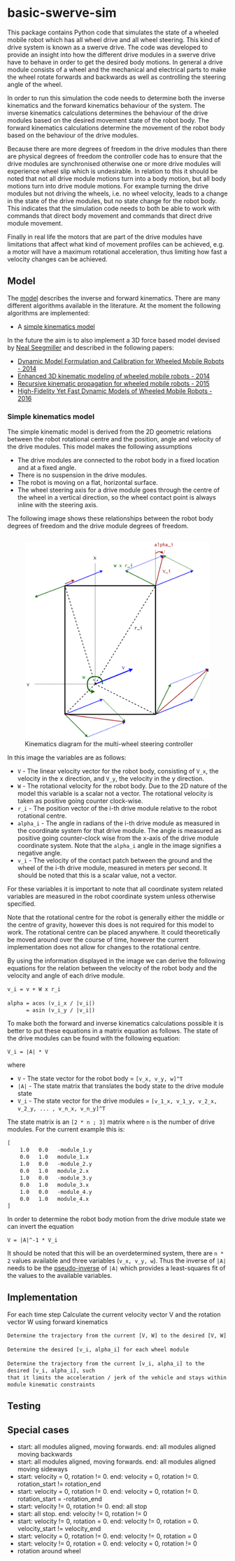 # basic-swerve-sim

This package contains Python code that simulates the state of a wheeled mobile robot which has all wheel drive
and all wheel steering. This kind of drive system is known as a swerve drive. The code was developed to provide
an insight into how the different drive modules in a swerve drive have to behave in order to get the desired
body motions. In general a drive module consists of a wheel and the mechanical and electrical parts to make the
wheel rotate forwards and backwards as well as controlling the steering angle of the wheel.

In order to run this simulation the code needs to determine both the inverse kinematics and the forward kinematics
behaviour of the system. The inverse kinematics calculations determines the behaviour of the drive modules based on the
desired movement state of the robot body. The forward kinematics calculations determine the movement of the robot body
based on the behaviour of the drive modules.

Because there are more degrees of freedom in the drive modules than there are physical degrees of freedom the controller
code has to ensure that the drive modules are synchronised otherwise one or more drive modules will experience wheel
slip which is undesirable. In relation to this it should be noted that not all drive module motions turn into a body motion,
but all body motions turn into drive module motions. For example turning the drive modules but not driving the wheels,
i.e. no wheel velocity, leads to a change in the state of the drive modules, but no state change for the robot body. This
indicates that the simulation code needs to both be able to work with commands that direct body movement and commands
that direct drive module movement.

Finally in real life the motors that are part of the drive modules have limitations that affect what kind of movement
profiles can be achieved, e.g. a motor will have a maximum rotational acceleration, thus limiting how fast a velocity
changes can be achieved.

## Model

The [model](swerve_controller/control_model.py) describes the inverse and forward kinematics. There are many different
algorithms available in the literature. At the moment the following algorithms are implemented:

* A [simple kinematics model](https://www.chiefdelphi.com/t/paper-4-wheel-independent-drive-independent-steering-swerve/107383/5)

In the future the aim is to also implement a 3D force based model devised by
[Neal Seegmiller](https://scholar.google.co.nz/citations?hl=en&user=H10kxZgAAAAJ&view_op=list_works&sortby=pubdate) and
described in the following papers:

* [Dynamic Model Formulation and Calibration for Wheeled Mobile Robots - 2014](https://scholar.google.co.nz/citations?view_op=view_citation&hl=en&user=H10kxZgAAAAJ&sortby=pubdate&citation_for_view=H10kxZgAAAAJ:ufrVoPGSRksC)
* [Enhanced 3D kinematic modeling of wheeled mobile robots - 2014](https://scholar.google.co.nz/citations?view_op=view_citation&hl=en&user=H10kxZgAAAAJ&sortby=pubdate&citation_for_view=H10kxZgAAAAJ:YsMSGLbcyi4C)
* [Recursive kinematic propagation for wheeled mobile robots - 2015](https://scholar.google.co.nz/citations?view_op=view_citation&hl=en&user=H10kxZgAAAAJ&sortby=pubdate&citation_for_view=H10kxZgAAAAJ:Y0pCki6q_DkC)
* [High-Fidelity Yet Fast Dynamic Models of Wheeled Mobile Robots - 2016](https://scholar.google.co.nz/citations?view_op=view_citation&hl=en&user=H10kxZgAAAAJ&sortby=pubdate&citation_for_view=H10kxZgAAAAJ:Y0pCki6q_DkC)

### Simple kinematics model

The simple kinematic model is derived from the 2D geometric relations between the robot rotational
centre and the position, angle and velocity of the drive modules. This model makes the following
assumptions

* The drive modules are connected to the robot body in a fixed location and at a fixed angle.
* There is no suspension in the drive modules.
* The robot is moving on a flat, horizontal surface.
* The wheel steering axis for a drive module goes through the centre of the wheel in a vertical direction,
  so the wheel contact point is always inline with the steering axis.

The following image shows these relationships between the robot body degrees of freedom and the drive
module degrees of freedom.

<figure
    style="float:left"
    width="560"
    height="315">
<img alt="Kinematics diagram for the multi-wheel steering controller" src="doc/kinematics.png" />
<figcaption>Kinematics diagram for the multi-wheel steering controller</figcaption>
</figure>

In this image the variables are as follows:

* `V` - The linear velocity vector for the robot body, consisting of `V_x`, the velocity in the
  x direction, and `V_y`, the velocity in the y direction.
* `W` - The rotational velocity for the robot body. Due to the 2D nature of the model this variable
  is a scalar not a vector. The rotational velocity is taken as positive going counter clock-wise.
* `r_i` - The position vector of the i-th drive module relative to the robot rotational centre.
* `alpha_i` - The angle in radians of the i-th drive module as measured in the coordinate system for
  that drive module. The angle is measured as positive going counter-clock wise from the x-axis of the
  drive module coordinate system. Note that the `alpha_i` angle in the image signifies a negative angle.
* `v_i` - The velocity of the contact patch between the ground and the wheel of the i-th drive module,
  measured in meters per second. It should be noted that this is a scalar value, not a vector.

For these variables it is important to note that all coordinate system related variables are measured
in the robot coordinate system unless otherwise specified.

Note that the rotational centre for the robot is generally either the middle or the centre of
gravity, however this does is not required for this model to work. The rotational centre can be
placed anywhere. It could theoretically be moved around over the course of time, however the
current implementation does not allow for changes to the rotational centre.

By using the information displayed in the image we can derive the following equations for the
relation between the velocity of the robot body and the velocity and angle of each drive module.

    v_i = v + W x r_i

    alpha = acos (v_i_x / |v_i|)
          = asin (v_i_y / |v_i|)

To make both the forward and inverse kinematics calculations possible it is better to put these
equations in a matrix equation as follows. The state of the drive modules can be found with the
following equation:

    V_i = |A| * V

where

* `V` - The state vector for the robot body = `[v_x, v_y, w]^T`
* `|A|` - The state matrix that translates the body state to the drive module state
* `V_i` - The state vector for the drive modules = `[v_1_x, v_1_y, v_2_x, v_2_y, ... , v_n_x, v_n_y]^T`

The state matrix is an `[2 * n ; 3]` matrix where `n` is the number of drive modules. For the
current example this is:

    [
        1.0   0.0   -module_1.y
        0.0   1.0   module_1.x
        1.0   0.0   -module_2.y
        0.0   1.0   module_2.x
        1.0   0.0   -module_3.y
        0.0   1.0   module_3.x
        1.0   0.0   -module_4.y
        0.0   1.0   module_4.x
    ]

In order to determine the robot body motion from the drive module state we can invert the equation

    V = |A|^-1 * V_i

It should be noted that this will be an overdetermined system, there are `n * 2` values available
and three variables (`v_x, v_y, w`). Thus the inverse of `|A|` needs to be the
[pseudo-inverse](https://en.wikipedia.org/wiki/Moore%E2%80%93Penrose_inverse) of `|A|` which
provides a least-squares fit of the values to the available variables.

## Implementation

For each time step
    Calculate the current velocity vector V and the rotation vector W using forward kinematics

    Determine the trajectory from the current [V, W] to the desired [V, W]

    Determine the desired [v_i, alpha_i] for each wheel module

    Determine the trajectory from the current [v_i, alpha_i] to the desired [v_i, alpha_i], such
    that it limits the acceleration / jerk of the vehicle and stays within module kinematic constraints


## Testing





## Special cases

- start: all modules aligned, moving forwards. end: all modules aligned moving backwards
- start: all modules aligned, moving forwards. end: all modules aligned moving sideways
- start: velocity = 0, rotation != 0. end: velocity = 0, rotation != 0. rotation_start != rotation_end
- start: velocity = 0, rotation != 0. end: velocity = 0, rotation != 0. rotation_start = -rotation_end
- start: velocity != 0, rotation != 0. end: all stop
- start: all stop. end: velocity != 0, rotation != 0
- start: velocity != 0, rotation = 0. end: velocity != 0, rotation = 0. velocity_start != velocity_end
- start: velocity = 0, rotation != 0. end: velocity != 0, rotation = 0
- start: velocity != 0, rotation = 0. end: velocity = 0, rotation != 0
- rotation around wheel

